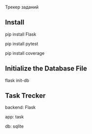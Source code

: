 Трекер заданий

<h2>Install</h2>
<p>pip install Flask</p>
<p>pip install pytest</p>
<p>pip install coverage</p>

<h2>Initialize the Database File</h2>
<p>flask init-db</p>

<h2>Task Trecker</h2>
<p>backend: Flask</p>
<p>app: task</p>
<p>db: sqlite</p>